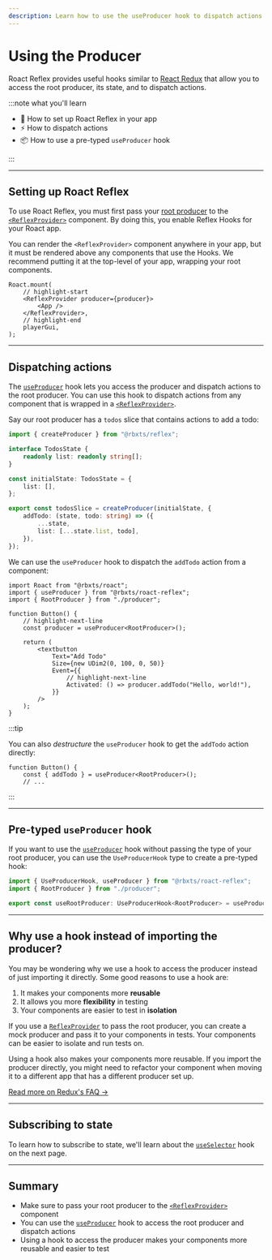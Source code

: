 ```yaml
---
description: Learn how to use the useProducer hook to dispatch actions.
---
```


# Using the Producer

Roact Reflex provides useful hooks similar to [React Redux](https://react-redux.js.org/) that allow you to access the root producer, its state, and to dispatch actions.

:::note what you'll learn

-   📂 How to set up Roact Reflex in your app
-   ⚡️ How to dispatch actions
-   📦 How to use a pre-typed `useProducer` hook

:::

---

## Setting up Roact Reflex

To use Roact Reflex, you must first pass your [root producer](../organizing-producers#the-root-producer) to the [`<ReflexProvider>`](../../reference/roact-reflex/reflex-provider) component. By doing this, you enable Reflex Hooks for your Roact app.

You can render the `<ReflexProvider>` component anywhere in your app, but it must be rendered above any components that use the Hooks. We recommend putting it at the top-level of your app, wrapping your root components.

```tsx
Roact.mount(
	// highlight-start
	<ReflexProvider producer={producer}>
		<App />
	</ReflexProvider>,
	// highlight-end
	playerGui,
);
```

---

## Dispatching actions

The [`useProducer`](../../reference/roact-reflex/use-producer) hook lets you access the producer and dispatch actions to the root producer. You can use this hook to dispatch actions from any component that is wrapped in a [`<ReflexProvider>`](../../reference/roact-reflex/reflex-provider).

Say our root producer has a `todos` slice that contains actions to add a todo:

```ts title="todos.ts" showLineNumbers
import { createProducer } from "@rbxts/reflex";

interface TodosState {
	readonly list: readonly string[];
}

const initialState: TodosState = {
	list: [],
};

export const todosSlice = createProducer(initialState, {
	addTodo: (state, todo: string) => ({
		...state,
		list: [...state.list, todo],
	}),
});
```

We can use the `useProducer` hook to dispatch the `addTodo` action from a component:

```tsx title="Button.tsx" showLineNumbers
import Roact from "@rbxts/roact";
import { useProducer } from "@rbxts/roact-reflex";
import { RootProducer } from "./producer";

function Button() {
	// highlight-next-line
	const producer = useProducer<RootProducer>();

	return (
		<textbutton
			Text="Add Todo"
			Size={new UDim2(0, 100, 0, 50)}
			Event={{
				// highlight-next-line
				Activated: () => producer.addTodo("Hello, world!"),
			}}
		/>
	);
}
```

:::tip

You can also _destructure_ the `useProducer` hook to get the `addTodo` action directly:

```tsx title="Button.tsx"
function Button() {
    const { addTodo } = useProducer<RootProducer>();
    // ...
```

:::

---

## Pre-typed `useProducer` hook

If you want to use the [`useProducer`](../../reference/roact-reflex/use-producer) hook without passing the type of your root producer, you can use the `UseProducerHook` type to create a pre-typed hook:

```ts
import { UseProducerHook, useProducer } from "@rbxts/roact-reflex";
import { RootProducer } from "./producer";

export const useRootProducer: UseProducerHook<RootProducer> = useProducer;
```

---

## Why use a hook instead of importing the producer?

You may be wondering why we use a hook to access the producer instead of just importing it directly. Some good reasons to use a hook are:

1.  It makes your components more **reusable**
2.  It allows you more **flexibility** in testing
3.  Your components are easier to test in **isolation**

If you use a [`ReflexProvider`](../../reference/roact-reflex/reflex-provider) to pass the root producer, you can create a mock producer and pass it to your components in tests. Your components can be easier to isolate and run tests on.

Using a hook also makes your components more reusable. If you import the producer directly, you might need to refactor your component when moving it to a different app that has a different producer set up.

[Read more on Redux's FAQ →](https://redux.js.org/faq/store-setup#can-or-should-i-create-multiple-stores-can-i-import-my-store-directly-and-use-it-in-components-myself)

---

## Subscribing to state

To learn how to subscribe to state, we'll learn about the [`useSelector`](../roact-reflex/use-selector) hook on the next page.

---

## Summary

-   Make sure to pass your root producer to the [`<ReflexProvider>`](../../reference/roact-reflex/reflex-provider) component
-   You can use the [`useProducer`](../../reference/roact-reflex/use-producer) hook to access the root producer and dispatch actions
-   Using a hook to access the producer makes your components more reusable and easier to test

